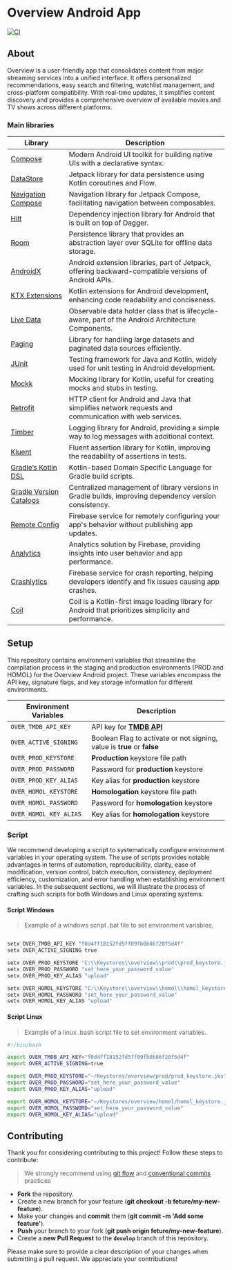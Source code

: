 # Overview Android App
[![CI](https://github.com/leoallvez/take/actions/workflows/ci.yml/badge.svg)](https://github.com/leoallvez/take/actions/workflows/ci.yml)

## About
Overview is a user-friendly app that consolidates content from major streaming services into a unified interface. It offers personalized recommendations, easy search and filtering, watchlist management, and cross-platform compatibility. With real-time updates, it simplifies content discovery and provides a comprehensive overview of available movies and TV shows across different platforms.

### Main libraries

| **Library**                   | **Description**                                                                                        |
|-------------------------------|--------------------------------------------------------------------------------------------------------|
| [Compose][1]                  | Modern Android UI toolkit for building native UIs with a declarative syntax.                           |
| [DataStore][2]                | Jetpack library for data persistence using Kotlin coroutines and Flow.                                 |
| [Navigation Compose][3]       | Navigation library for Jetpack Compose, facilitating navigation between composables.                   |
| [Hilt][4]                     | Dependency injection library for Android that is built on top of Dagger.                               |
| [Room][5]                     | Persistence library that provides an abstraction layer over SQLite for offline data storage.           |
| [AndroidX][6]                 | Android extension libraries, part of Jetpack, offering backward-compatible versions of Android APIs.   |
| [KTX Extensions][7]           | Kotlin extensions for Android development, enhancing code readability and conciseness.                 |
| [Live Data][8]                | Observable data holder class that is lifecycle-aware, part of the Android Architecture Components.     |
| [Paging][9]                   | Library for handling large datasets and paginated data sources efficiently.                            |
| [JUnit][10]                   | Testing framework for Java and Kotlin, widely used for unit testing in Android development.            |
| [Mockk][11]                   | Mocking library for Kotlin, useful for creating mocks and stubs in testing.                            |
| [Retrofit][12]                | HTTP client for Android and Java that simplifies network requests and communication with web services. |
| [Timber][13]                  | Logging library for Android, providing a simple way to log messages with additional context.           |
| [Kluent][14]                  | Fluent assertion library for Kotlin, improving the readability of assertions in tests.                 |
| [Gradle’s Kotlin DSL][15]     | Kotlin-based Domain Specific Language for Gradle build scripts.                                        |
| [Gradle Version Catalogs][16] | Centralized management of library versions in Gradle builds, improving dependency version consistency. |
| [Remote Config][17]           | Firebase service for remotely configuring your app's behavior without publishing app updates.          |
| [Analytics][18]               | Analytics solution by Firebase, providing insights into user behavior and app performance.             |
| [Crashlytics][19]             | Firebase service for crash reporting, helping developers identify and fix issues causing app crashes.  |
| [Coil][20]                    | Coil is a Kotlin-first image loading library for Android that prioritizes simplicity and performance.  | 


[1]: https://developer.android.com/jetpack/compose?hl=pt-br
[2]: https://developer.android.com/topic/libraries/architecture/datastore?hl=en
[3]: https://developer.android.com/jetpack/compose/navigation?hl=en
[4]: https://developer.android.com/training/dependency-injection/hilt-android?hl=en
[5]: https://developer.android.com/training/data-storage/room
[6]: https://developer.android.com/jetpack/androidx
[7]: https://developer.android.com/kotlin/ktx
[8]: https://developer.android.com/topic/libraries/architecture/livedata
[9]: https://developer.android.com/topic/libraries/architecture/paging/v3-overview?hl=en

[10]: https://junit.org/junit4/
[11]: https://mockk.io/
[12]: https://square.github.io/retrofit/
[13]: https://github.com/JakeWharton/timber
[14]: https://github.com/MarkusAmshove/Kluent
[15]: https://docs.gradle.org/current/userguide/kotlin_dsl.html#kotlin_dsl
[16]: https://developer.android.com/build/migrate-to-catalogs?hl=en

[17]: https://firebase.google.com/docs/remote-config
[18]: https://firebase.google.com/docs/analytics
[19]: https://firebase.google.com/docs/crashlytics
[20]: https://github.com/coil-kt/coil



## Setup
This repository contains environment variables that streamline the compilation process in the staging and production environments (PROD and HOMOL) for the Overview Android project. These variables encompass the API key, signature flags, and key storage information for different environments.

| Environment Variables    | Description                                                                                  |
|--------------------------|----------------------------------------------------------------------------------------------|
| `OVER_TMDB_API_KEY`      | API key for [**TMDB API**](https://developers.themoviedb.org/3/getting-started/introduction) |
| `OVER_ACTIVE_SIGNING`    | Boolean Flag to activate or not signing, value is **true** or **false**                      |
| `OVER_PROD_KEYSTORE`     | **Production** keystore file path                                                            |
| `OVER_PROD_PASSWORD`     | Password for **production** keystore                                                         |
| `OVER_PROD_KEY_ALIAS`    | Key alias for **production** keystore                                                        |
| `OVER_HOMOL_KEYSTORE`    | **Homologation** keystore file path                                                          |
| `OVER_HOMOL_PASSWORD`    | Password for **homologation** keystore                                                       |
| `OVER_HOMOL_KEY_ALIAS`   | Key alias for **homologation** keystore                                                      |

### Script
We recommend developing a script to systematically configure environment variables in your operating system. The use of scripts provides notable advantages in terms of automation, reproducibility, clarity, ease of modification, version control, batch execution, consistency, deployment efficiency, customization, and error handling when establishing environment variables. In the subsequent sections, we will illustrate the process of crafting such scripts for both Windows and Linux operating systems.

#### Script Windows

> Example of a windows script .bat file to set environment variables.
```bat

setx OVER_TMDB_API_KEY "f0d4ff18152fd5ff09fb0b86f20f5d4f"
setx OVER_ACTIVE_SIGNING true

setx OVER_PROD_KEYSTORE "C:\\Keystores\\overview\\prod\\prod_keystore.jks"
setx OVER_PROD_PASSWORD "set_here_your_password_value"
setx OVER_PROD_KEY_ALIAS "upload"

setx OVER_HOMOL_KEYSTORE "C:\\Keystore\\overview\\homol\\homol_keystore.jks"
setx OVER_HOMOL_PASSWORD "set_here_your_password_value"
setx OVER_HOMOL_KEY_ALIAS "upload"

```
#### Script Linux

> Example of a linux .bash script file to set environment variables.

```bash
#!/bin/bash

export OVER_TMDB_API_KEY="f0d4ff18152fd5ff09fb0b86f20f5d4f"
export OVER_ACTIVE_SIGNING=true

export OVER_PROD_KEYSTORE="~/Keystores/overview/prod/prod_keystore.jks"
export OVER_PROD_PASSWORD="set_here_your_password_value"
export OVER_PROD_KEY_ALIAS="upload"

export OVER_HOMOL_KEYSTORE="~/Keystores/overview/homol/homol_keystore.jks"
export OVER_HOMOL_PASSWORD="set_here_your_password_value"
export OVER_HOMOL_KEY_ALIAS="upload"

```

## Contributing

Thank you for considering contributing to this project! Follow these steps to contribute:

> We strongly recommend using [git flow](https://nvie.com/posts/a-successful-git-branching-model/) and [conventional commits](https://www.conventionalcommits.org/en/v1.0.0/) practices

- **Fork** the repository.
- Create a new branch for your feature (__git checkout -b feture/my-new-feature__).
- Make your changes and **commit** them (__git commit -m 'Add some feature'__).
- **Push** your branch to your fork (__git push origin feture/my-new-feature__).
- Create a **new Pull Request** to the **`develop`** branch of this repository.

Please make sure to provide a clear description of your changes when submitting a pull request. We appreciate your contributions!
